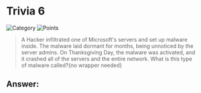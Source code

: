 # Trivia 6

![Category](http://img.shields.io/badge/Category-Trivia-orange?style=for-the-badge) ![Points](http://img.shields.io/badge/Points-100-brightgreen?style=for-the-badge)

> A Hacker infiltrated one of Microsoft's servers and set up malware inside. The malware laid dormant for months, being unnoticed by the server admins. On Thanksgiving Day, the malware was activated, and it crashed all of the servers and the entire network. What is this type of malware called?{no wrapper needed}

## Answer: 
